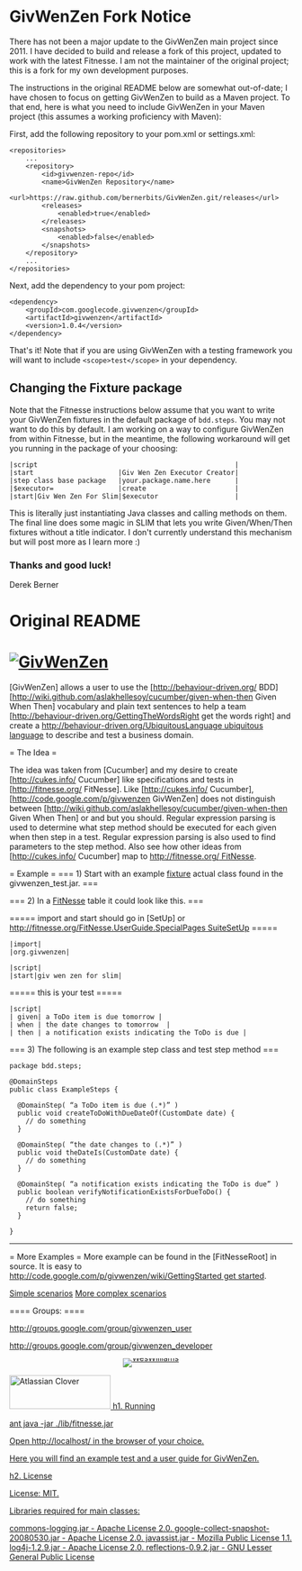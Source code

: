 # GivWenZen Fork Notice

There has not been a major update to the GivWenZen main project since 2011. I have decided to build and release a fork of this project, updated to work with the latest Fitnesse. I am not the maintainer of the original project; this is a fork for my own development purposes. 

The instructions in the original README below are somewhat out-of-date; I have chosen to focus on getting GivWenZen to build as a Maven project. To that end, here is what you need to include GivWenZen in your Maven project (this assumes a working proficiency with Maven):

First, add the following repository to your pom.xml or settings.xml:

    <repositories>
        ...
        <repository>
            <id>givwenzen-repo</id>
            <name>GivWenZen Repository</name>
            <url>https://raw.github.com/bernerbits/GivWenZen.git/releases</url>
            <releases>
                <enabled>true</enabled>
            </releases>
            <snapshots>
                <enabled>false</enabled>
            </snapshots>
        </repository>
        ...
    </repositories>

Next, add the dependency to your pom project:

    <dependency>
        <groupId>com.googlecode.givwenzen</groupId>
        <artifactId>givwenzen</artifactId>
        <version>1.0.4</version>
    </dependency>

That's it! Note that if you are using GivWenZen with a testing framework you will want to include `<scope>test</scope>` in your dependency.

## Changing the Fixture package

Note that the Fitnesse instructions below assume that you want to write your GivWenZen fixtures in the default package of `bdd.steps`. You may not want to do this by default. I am working on a way to configure GivWenZen from within Fitnesse, but in the meantime, the following workaround will get you running in the package of your choosing:

    |script                                                 |
    |start                     |Giv Wen Zen Executor Creator|
    |step class base package   |your.package.name.here      |
    |$executor=                |create                      |
    |start|Giv Wen Zen For Slim|$executor                   |

This is literally just instantiating Java classes and calling methods on them. The final line does some magic in SLIM that lets you write Given/When/Then fixtures without a title indicator. I don't currently understand this mechanism but will post more as I learn more :)

### Thanks and good luck! 
Derek Berner

# Original README

# [![GivWenZen](http://code.google.com/p/givwenzen/logo?logo_id=1253844639&nonsense=something_that_ends_with.png)](http://code.google.com/p/givwenzen "GivWenZen")

[GivWenZen] allows a user to use the [http://behaviour-driven.org/ BDD] [http://wiki.github.com/aslakhellesoy/cucumber/given-when-then Given When Then] vocabulary and plain text sentences to help a team [http://behaviour-driven.org/GettingTheWordsRight get the words right] and create a [http://behaviour-driven.org/UbiquitousLanguage ubiquitous language](http://code.google.com/p/givwenzen "GivWenZen] allows a user to use the [http://behaviour-driven.org/ BDD] [http://wiki.github.com/aslakhellesoy/cucumber/given-when-then Given When Then] vocabulary and plain text sentences to help a team [http://behaviour-driven.org/GettingTheWordsRight get the words right] and create a [http://behaviour-driven.org/UbiquitousLanguage ubiquitous language") to describe and test a business domain.

= The Idea =

The idea was taken from [Cucumber] and my desire to create [http://cukes.info/ Cucumber] like specifications and tests in [http://fitnesse.org/ FitNesse]. Like [http://cukes.info/ Cucumber], [http://code.google.com/p/givwenzen GivWenZen] does not distinguish between [http://wiki.github.com/aslakhellesoy/cucumber/given-when-then Given When Then] or and but you should. Regular expression parsing is used to determine what step method should be executed for each given when then step in a test. Regular expression parsing is also used to find parameters to the step method. Also see how other ideas from [http://cukes.info/ Cucumber] map to [http://fitnesse.org/ FitNesse](http://cukes.info/ "Cucumber] and my desire to create [http://cukes.info/ Cucumber] like specifications and tests in [http://fitnesse.org/ FitNesse]. Like [http://cukes.info/ Cucumber], [http://code.google.com/p/givwenzen GivWenZen] does not distinguish between [http://wiki.github.com/aslakhellesoy/cucumber/given-when-then Given When Then] or and but you should. Regular expression parsing is used to determine what step method should be executed for each given when then step in a test. Regular expression parsing is also used to find parameters to the step method. Also see how other ideas from [http://cukes.info/ Cucumber] map to [http://fitnesse.org/ FitNesse").

= Example =
=== 1) Start with an example [fixture](http://code.google.com/p/givwenzen/wiki/ExampleSlimFixture "fixture") actual class found in the givwenzen_test.jar. ===

=== 2) In a [FitNesse](http://fitnesse.org/ "FitNesse") table it could look like this. ===

===== import and start should go in [SetUp] or [http://fitnesse.org/FitNesse.UserGuide.SpecialPages SuiteSetUp](http://fitnesse.org/FitNesse.UserGuide.SpecialPages "SetUp] or [http://fitnesse.org/FitNesse.UserGuide.SpecialPages SuiteSetUp") =====

    |import|
    |org.givwenzen|

    |script|
    |start|giv wen zen for slim|

===== this is your test =====

    |script|
    | given| a ToDo item is due tomorrow |
    | when | the date changes to tomorrow  |
    | then | a notification exists indicating the ToDo is due |

=== 3) The following is an example step class and test step method ===

    package bdd.steps;

    @DomainSteps
    public class ExampleSteps {

      @DomainStep( “a ToDo item is due (.*)” )
      public void createToDoWithDueDateOf(CustomDate date) {
        // do something
      }

      @DomainStep( “the date changes to (.*)” )
      public void theDateIs(CustomDate date) {
        // do something
      }

      @DomainStep( “a notification exists indicating the ToDo is due” )
      public boolean verifyNotificationExistsForDueToDo() {
        // do something
        return false;
      }

    }

----

= More Examples =
More example can be found in the [FitNesseRoot] in source.  It is easy to [http://code.google.com/p/givwenzen/wiki/GettingStarted get started](http://code.google.com/p/givwenzen/source/browse/#svn/trunk/FitNesseRoot "FitNesseRoot] in source.  It is easy to [http://code.google.com/p/givwenzen/wiki/GettingStarted get started").

[Simple scenarios](http://code.google.com/p/givwenzen/source/browse/#svn/trunk/FitNesseRoot/GivWenZenTests/SimpleStepScenario "Simple scenarios")
[More complex scenarios](http://code.google.com/p/givwenzen/source/browse/#svn/trunk/FitNesseRoot/GivWenZenTests/ComplexStepScenario "More complex scenarios")

==== Groups: ====

http://groups.google.com/group/givwenzen_user

http://groups.google.com/group/givwenzen_developer

<p style="margin-top:10px; margin-bottom:0; padding-bottom:0; text-align:center; line-height:0"><a target="_blank" href="http://feeds.feedburner.com/~r/weswilliams/~6/1"><img src="http://feeds.feedburner.com/weswilliams.1.gif" alt="WesWilliams" style="border:0">

<a href="http://www.atlassian.com/software/clover" title="Atlassian Clover"><img border="0" width="180" height="60" alt="Atlassian Clover" src="http://www.atlassian.com/software/clover/images/badges/v1/lg_clover.png">
h1. Running

ant
java -jar ./lib/fitnesse.jar

Open http://localhost/ in the browser of your choice.

Here you will find an example test and a user guide for GivWenZen.

h2. License

License: MIT.

Libraries required for main classes:

commons-logging.jar - Apache License 2.0.
google-collect-snapshot-20080530.jar - Apache License 2.0.
javassist.jar - Mozilla Public License 1.1. 
log4j-1.2.9.jar - Apache License 2.0.
reflections-0.9.2.jar - GNU Lesser General Public License
